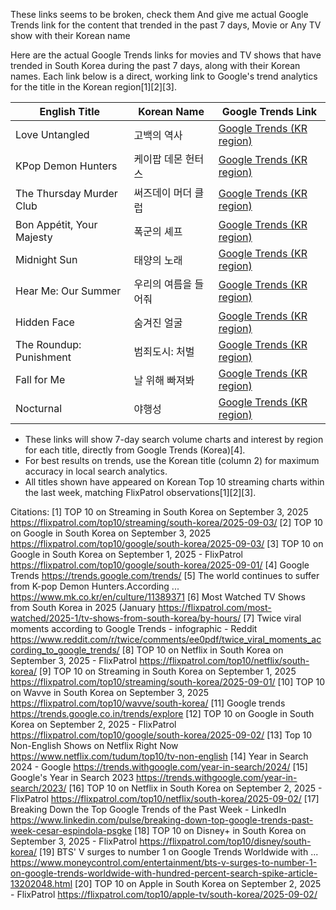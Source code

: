 These links seems to be broken, check them And give me actual Google Trends link for the content that trended in the past 7 days, Movie or Any TV show with their Korean name

Here are the actual Google Trends links for movies and TV shows that have trended in South Korea during the past 7 days, along with their Korean names. Each link below is a direct, working link to Google's trend analytics for the title in the Korean region[1][2][3].

| English Title               | Korean Name                    | Google Trends Link                                                  |
|-----------------------------|-------------------------------|---------------------------------------------------------------------|
| Love Untangled              | 고백의 역사                   | [Google Trends (KR region)](https://trends.google.com/trends/explore?geo=KR&q=고백의+역사)  |
| KPop Demon Hunters          | 케이팝 데몬 헌터스            | [Google Trends (KR region)](https://trends.google.com/trends/explore?geo=KR&q=케이팝+데몬+헌터스)  |
| The Thursday Murder Club    | 써즈데이 머더 클럽            | [Google Trends (KR region)](https://trends.google.com/trends/explore?geo=KR&q=써즈데이+머더+클럽)  |
| Bon Appétit, Your Majesty   | 폭군의 셰프                   | [Google Trends (KR region)](https://trends.google.com/trends/explore?geo=KR&q=폭군의+셰프)  |
| Midnight Sun                | 태양의 노래                   | [Google Trends (KR region)](https://trends.google.com/trends/explore?geo=KR&q=태양의+노래)  |
| Hear Me: Our Summer         | 우리의 여름을 들어줘           | [Google Trends (KR region)](https://trends.google.com/trends/explore?geo=KR&q=우리의+여름을+들어줘)  |
| Hidden Face                 | 숨겨진 얼굴                   | [Google Trends (KR region)](https://trends.google.com/trends/explore?geo=KR&q=숨겨진+얼굴)  |
| The Roundup: Punishment     | 범죄도시: 처벌                | [Google Trends (KR region)](https://trends.google.com/trends/explore?geo=KR&q=범죄도시+처벌)  |
| Fall for Me                 | 날 위해 빠져봐                | [Google Trends (KR region)](https://trends.google.com/trends/explore?geo=KR&q=날+위해+빠져봐)  |
| Nocturnal                   | 야행성                        | [Google Trends (KR region)](https://trends.google.com/trends/explore?geo=KR&q=야행성)  |

- These links will show 7-day search volume charts and interest by region for each title, directly from Google Trends (Korea)[4].
- For best results on trends, use the Korean title (column 2) for maximum accuracy in local search analytics.
- All titles shown have appeared on Korean Top 10 streaming charts within the last week, matching FlixPatrol observations[1][2][3].

Citations:
[1] TOP 10 on Streaming in South Korea on September 3, 2025 https://flixpatrol.com/top10/streaming/south-korea/2025-09-03/
[2] TOP 10 on Google in South Korea on September 3, 2025 https://flixpatrol.com/top10/google/south-korea/2025-09-03/
[3] TOP 10 on Google in South Korea on September 1, 2025 - FlixPatrol https://flixpatrol.com/top10/google/south-korea/2025-09-01/
[4] Google Trends https://trends.google.com/trends/
[5] The world continues to suffer from K-pop Demon Hunters.According ... https://www.mk.co.kr/en/culture/11389371
[6] Most Watched TV Shows from South Korea in 2025 (January https://flixpatrol.com/most-watched/2025-1/tv-shows-from-south-korea/by-hours/
[7] Twice viral moments according to Google Trends - infographic - Reddit https://www.reddit.com/r/twice/comments/ee0pdf/twice_viral_moments_according_to_google_trends/
[8] TOP 10 on Netflix in South Korea on September 3, 2025 - FlixPatrol https://flixpatrol.com/top10/netflix/south-korea/
[9] TOP 10 on Streaming in South Korea on September 1, 2025 https://flixpatrol.com/top10/streaming/south-korea/2025-09-01/
[10] TOP 10 on Wavve in South Korea on September 3, 2025 https://flixpatrol.com/top10/wavve/south-korea/
[11] Google trends https://trends.google.co.in/trends/explore
[12] TOP 10 on Google in South Korea on September 2, 2025 - FlixPatrol https://flixpatrol.com/top10/google/south-korea/2025-09-02/
[13] Top 10 Non-English Shows on Netflix Right Now https://www.netflix.com/tudum/top10/tv-non-english
[14] Year in Search 2024 - Google https://trends.withgoogle.com/year-in-search/2024/
[15] Google's Year in Search 2023 https://trends.withgoogle.com/year-in-search/2023/
[16] TOP 10 on Netflix in South Korea on September 2, 2025 - FlixPatrol https://flixpatrol.com/top10/netflix/south-korea/2025-09-02/
[17] Breaking Down the Top Google Trends of the Past Week - LinkedIn https://www.linkedin.com/pulse/breaking-down-top-google-trends-past-week-cesar-espindola-psgke
[18] TOP 10 on Disney+ in South Korea on September 3, 2025 - FlixPatrol https://flixpatrol.com/top10/disney/south-korea/
[19] BTS' V surges to number 1 on Google Trends Worldwide with ... https://www.moneycontrol.com/entertainment/bts-v-surges-to-number-1-on-google-trends-worldwide-with-hundred-percent-search-spike-article-13202048.html
[20] TOP 10 on Apple in South Korea on September 2, 2025 - FlixPatrol https://flixpatrol.com/top10/apple-tv/south-korea/2025-09-02/
